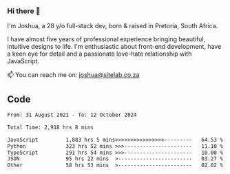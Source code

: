 ### Hi there 👋

I'm Joshua, a 28 y/o full-stack dev, born & raised in Pretoria, South Africa. 

I have almost five years of professional experience bringing beautiful, intuitive designs to life. I'm enthusiastic about front-end development, have a keen eye for detail and a passionate love-hate relationship with JavaScript.

📫 You can reach me on: joshua@sitelab.co.za

## **Code**

<!--START_SECTION:waka-->

```txt
From: 31 August 2021 - To: 12 October 2024

Total Time: 2,918 hrs 8 mins

JavaScript         1,883 hrs 5 mins>>>>>>>>>>>>>>>>---------   64.53 %
Python             323 hrs 52 mins >>>----------------------   11.10 %
TypeScript         291 hrs 54 mins >>>----------------------   10.00 %
JSON               95 hrs 22 mins  >------------------------   03.27 %
Other              58 hrs 53 mins  >------------------------   02.02 %
```

<!--END_SECTION:waka-->
